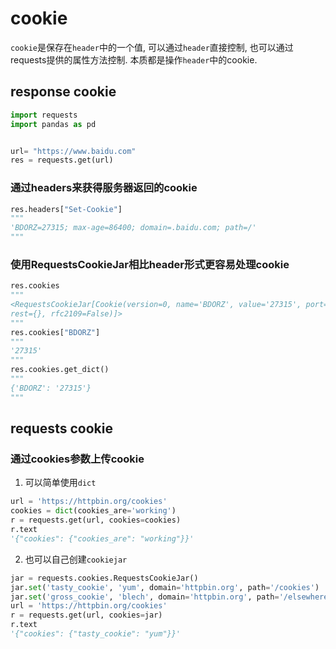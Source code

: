 # cookie


`cookie`是保存在`header`中的一个值, 可以通过`header`直接控制, 也可以通过requests提供的属性方法控制. 本质都是操作`header`中的cookie.



## response cookie

```python
import requests
import pandas as pd


url= "https://www.baidu.com"
res = requests.get(url)

```


### 通过headers来获得服务器返回的cookie
```python
res.headers["Set-Cookie"]
"""
'BDORZ=27315; max-age=86400; domain=.baidu.com; path=/'
"""
```

### 使用RequestsCookieJar相比header形式更容易处理cookie
```python
res.cookies
"""
<RequestsCookieJar[Cookie(version=0, name='BDORZ', value='27315', port=None, port_specified=False, domain='.baidu.com', domain_specified=True, domain_initial_dot=True, path='/', path_specified=True, secure=False, expires=1676017680, discard=False, comment=None, comment_url=None, 
rest={}, rfc2109=False)]>
"""
res.cookies["BDORZ"]
"""
'27315'
"""
res.cookies.get_dict()
"""
{'BDORZ': '27315'}
"""
```


## requests cookie

### 通过cookies参数上传cookie
1. 可以简单使用`dict`
```python
url = 'https://httpbin.org/cookies'
cookies = dict(cookies_are='working')
r = requests.get(url, cookies=cookies)
r.text
'{"cookies": {"cookies_are": "working"}}'
```

2. 也可以自己创建`cookiejar`

```python
jar = requests.cookies.RequestsCookieJar()
jar.set('tasty_cookie', 'yum', domain='httpbin.org', path='/cookies')
jar.set('gross_cookie', 'blech', domain='httpbin.org', path='/elsewhere')
url = 'https://httpbin.org/cookies'
r = requests.get(url, cookies=jar)
r.text
'{"cookies": {"tasty_cookie": "yum"}}'
```
